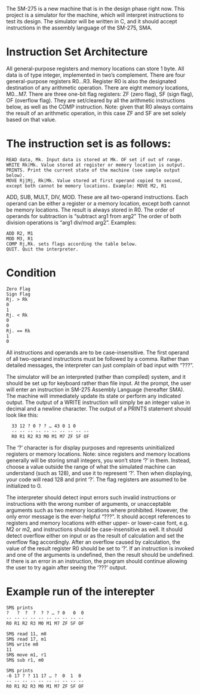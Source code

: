 The SM-275 is a new machine that is in the design phase right now. This project is a simulator for the machine, which will interpret instructions to test its design. The simulator will be written in C, and it should accept instructions in the assembly language of the SM-275, SMA.

# Instruction Set Architecture
  All general-purpose registers and memory locations can store 1 byte.
  All data is of type integer, implemented in two’s complement.
  There are four general-purpose registers R0…R3. Register R0 is also the designated destination of any arithmetic operation.
  There are eight memory locations, M0…M7.
  There are three one-bit flag registers: ZF (zero flag), SF (sign flag), OF (overflow flag). They are set/cleared by all the arithmetic instructions below, as well as the COMP instruction. Note: given that R0 always contains the result of an arithmetic operation, in this case ZF and SF are set solely based on that value.
# The instruction set is as follows:
    READ data, Mk. Input data is stored at Mk. OF set if out of range.
    WRITE Rk|Mk. Value stored at register or memory location is output.
    PRINTS. Print the current state of the machine (see sample output below).
    MOVE Rj|Mj, Rk|Mk. Value stored at first operand copied to second, except both cannot be memory locations. Example: MOVE M2, R1
   ADD, SUB, MULT, DIV, MOD. These are all two-operand instructions. Each operand can be either a register or a memory location, except both cannot be memory locations. The result is always stored in R0. The order of operands for subtraction is “subtract arg1 from arg2” The order of both division operations is “arg1 div/mod arg2”. Examples:

    ADD R2, M1
    MOD M3, R1
    COMP Rj,Rk. sets flags according the table below.
    QUIT. Quit the interpreter.
# Condition
    Zero Flag
    Sign Flag
    Rj. > Rk
    0
    1
    Rj. < Rk
    0
    0
    Rj. == Rk
    1
    0
All instructions and operands are to be case-insensitive. The first operand of all two-operand instructions must be followed by a comma. Rather than detailed messages, the interpreter can just complain of bad input with “???”.


The simulator will be an interpreted (rather than compiled) system, and it should be set up for keyboard rather than file input. At the prompt, the user will enter an instruction in SM-275 Assembly Language (hereafter SMA). The machine will immediately update its state or perform any indicated output. The output of a WRITE instruction will simply be an integer value in decimal and a newline character. The output of a PRINTS statement should look like this:

      33 12 ? 0 ? ? … 43 0 1 0
      -- -- -- -- -- -- -- -- -- --
      R0 R1 R2 R3 M0 M1 M7 ZF SF OF
The ‘?’ character is for display purposes and represents uninitialized registers or memory locations. Note: since registers and memory locations generally will be storing small integers, you won’t store ‘?’ in them. Instead, choose a value outside the range of what the simulated machine can understand (such as 128), and use it to represent ‘?’. Then when displaying, your code will read 128 and print ‘?’. The flag registers are assumed to be initialized to 0.

The interpreter should detect input errors such invalid instructions or instructions with the wrong number of arguments, or unacceptable arguments such as two memory locations where prohibited. However, the only error message is the ever-helpful “???”. It should accept references to registers and memory locations with either upper- or lower-case font, e.g. M2 or m2, and instructions should be case-insensitive as well. It should detect overflow either on input or as the result of calculation and set the overflow flag accordingly. After an overflow caused by calculation, the value of the result register R0 should be set to ‘?’. If an instruction is invoked and one of the arguments is undefined, then the result should be undefined. If there is an error in an instruction, the program should continue allowing the user to try again after seeing the ‘???’ output. 

# Example run of the interepter 

    SM$ prints
    ?   ?  ?  ?  ? ? … ? 0   0  0
    -- -- -- -- -- -- -- -- -- --
    R0 R1 R2 R3 M0 M1 M7 ZF SF OF
    
    SM$ read 11, m0
    SM$ read 17, m1
    SM$ write m0
    11
    SM$ move m1, r1
    SM$ sub r1, m0
    
    SM$ prints
    -6 17 ? ? 11 17 … ?  0  1  0
    -- -- -- -- -- -- -- -- -- --
    R0 R1 R2 R3 M0 M1 M7 ZF SF OF
